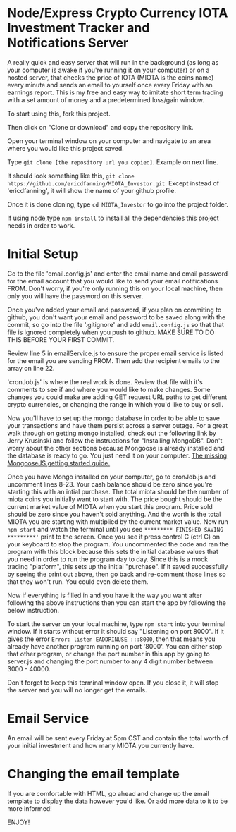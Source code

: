 # Node/Express Crypto Currency IOTA Investment Tracker and Notifications Server

A really quick and easy server that will run in the background (as long as your computer is awake if you're running it on your computer) or on a hosted server, that checks the price of IOTA (MIOTA is the coins name) every minute and sends an email to yourself once every Friday with an earnings report. This is my free and easy way to imitate short term trading with a set amount of money and a predetermined loss/gain window.

To start using this, fork this project. 

Then click on "Clone or download" and copy the repository link. 

Open your terminal window on your computer and navigate to an area where you would like this project saved.

Type ```git clone [the repository url you copied]```. Example on next line.

It should look something like this, ```git clone https://github.com/ericdfanning/MIOTA_Investor.git```. Except instead of 'ericdfanning', it will show the name of your github profile.

Once it is done cloning, type ```cd MIOTA_Investor``` to go into the project folder.

If using node,type ```npm install``` to install all the dependencies this project needs in order to work.

# Initial Setup

Go to the file 'email.config.js' and enter the email name and email password for the email account that you would like to send your email notifications FROM. Don't worry, if you're only running this on your local machine, then only you will have the password on this server.

Once you've added your email and password, if you plan on commiting to github, you don't want your email and password to be saved along with the commit, so go into the file '.gitignore' and add ```email.config.js``` so that that file is ignored completely when you push to github. MAKE SURE TO DO THIS BEFORE YOUR FIRST COMMIT. 

Review line 5 in emailService.js to ensure the proper email service is listed for the email you are sending FROM. Then add the recipient emails to the array on line 22. 

'cronJob.js' is where the real work is done. Review that file with it's comments to see if and where you would like to make changes. Some changes you could make are adding GET request URL paths to get different crypto currencies, or changing the range in which you'd like to buy or sell.

Now you'll have to set up the mongo database in order to be able to save your transactions and have them persist across a server outage. For a great walk through on getting mongo installed, check out the following link by Jerry Krusinski and follow the instructions for "Installing MongoDB". Don't worry about the other sections because Mongoose is already installed and the database is ready to go. You just need it on your computer. [The missing MongooseJS getting started guide.]

Once you have Mongo installed on your computer, go to cronJob.js and uncomment lines 8-23. Your cash balance should be zero since you're starting this with an intial purchase. The total miota should be the number of miota coins you initially want to start with. The price bought should be the current market value of MIOTA when you start this program. Price sold should be zero since you haven't sold anything. And the worth is the total MIOTA you are starting with multiplied by the current market value. Now run ```npm start``` and watch the terminal until you see 
```********* FINISHED SAVING *********'``` print to the screen. Once you see it press control C (ctrl C) on your keyboard to stop the program. You uncommented the code and ran the program with this block because this sets the initial database values that you need in order to run the program day to day. Since this is a mock trading "platform", this sets up the initial "purchase". If it saved successfully by seeing the print out above, then go back and re-comment those lines so that they won't run. You could even delete them. 

Now if everything is filled in and you have it the way you want after following the above instructions then you can start the app by following the below instruction.

To start the server on your local machine, type ```npm start``` into your terminal window. If it starts without error it should say "Listening on port 8000". If it gives the error ```Error: listen EADDRINUSE :::8000```, then that means you already have another program running on port '8000'. You can either stop that other program, or change the port number in this app by going to server.js and changing the port number to any 4 digit number between 3000 - 40000.

Don't forget to keep this terminal window open. If you close it, it will stop the server and you will no longer get the emails.

# Email Service

An email will be sent every Friday at 5pm CST and contain the total worth of your initial investment and how many MIOTA you currently have. 

# Changing the email template

If you are comfortable with HTML, go ahead and change up the email template to display the data however you'd like. Or add more data to it to be more informed!

ENJOY!

[The missing MongooseJS getting started guide.]: https://github.com/jkrusinski/mongoose101
